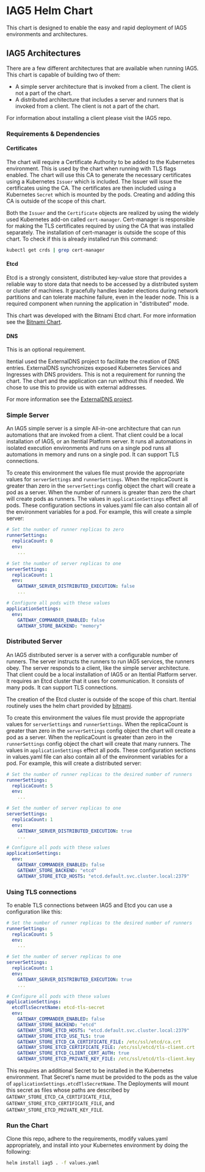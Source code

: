 # IAG5 Helm Chart

This chart is designed to enable the easy and rapid deployment of IAG5 environments and
architectures.

## IAG5 Architectures

There are a few different architectures that are available when running IAG5. This chart is capable
of building two of them:

- A simple server architecture that is invoked from a client. The client is not a part of the chart.
- A distributed architecture that includes a server and runners that is invoked from a client. The
client is not a part of the chart.

For information about installing a client please visit the IAG5 repo.

### Requirements & Dependencies

#### Certificates

The chart will require a Certificate Authority to be added to the Kubernetes environment. This is
used by the chart when running with TLS flags enabled. The chart will use this CA to generate the
necessary certificates using a Kubernetes `Issuer` which is included. The Issuer will issue the
certificates using the CA. The certificates are then included using a Kubernetes `Secret` which is
mounted by the pods. Creating and adding this CA is outside of the scope of this chart.

Both the `Issuer` and the `Certificate` objects are realized by using the widely used Kubernetes
add-on called `cert-manager`. Cert-manager is responsible for making the TLS certificates required
by using the CA that was installed separately. The installation of cert-manager is outside the scope
of this chart. To check if this is already installed run this command:

```bash
kubectl get crds | grep cert-manager
```

#### Etcd

Etcd is a strongly consistent, distributed key-value store that provides a reliable way to store
data that needs to be accessed by a distributed system or cluster of machines. It gracefully handles
leader elections during network partitions and can tolerate machine failure, even in the leader
node. This is a required component when running the application in "distributed" mode.

This chart was developed with the Bitnami Etcd chart. For more information see the [Bitnami Chart](https://artifacthub.io/packages/helm/bitnami/etcd).

#### DNS

This is an optional requirement.

Itential used the ExternalDNS project to facilitate the creation of DNS entries. ExternalDNS
synchronizes exposed Kubernetes Services and Ingresses with DNS providers. This is not a
requirement for running the chart. The chart and the application can run without this if needed. We
chose to use this to provide us with external addresses.

For more information see the [ExternalDNS project](https://github.com/kubernetes-sigs/external-dns).

### Simple Server

An IAG5 simple server is a simple All-in-one architecture that can run automations that are invoked
from a client. That client could be a local installation of IAG5, or an Itential Platform server. It
runs all automations in isolated execution environments and runs on a single pod runs all
automations in memory and runs on a single pod. It can support TLS connections.

To create this environment the values file must provide the appropriate values for `serverSettings`
and `runnerSettings`. When the replicaCount is greater than zero in the `serverSettings` config
object the chart will create a pod as a server. When the number of runners is greater than zero the
chart will create pods as runners. The values in `applicationSettings` effect all pods. These
configuration sections in values.yaml file can also contain all of the environment variables for a
pod. For example, this will create a simple server:

```yaml
# Set the number of runner replicas to zero
runnerSettings:
  replicaCount: 0
  env:
    ...

# Set the number of server replicas to one
serverSettings:
  replicaCount: 1
  env:
    GATEWAY_SERVER_DISTRIBUTED_EXECUTION: false
    ...

# Configure all pods with these values
applicationSettings:
  env:
    GATEWAY_COMMANDER_ENABLED: false
    GATEWAY_STORE_BACKEND: "memory"
```

### Distributed Server

An IAG5 distributed server is a server with a configurable number of runners. The server instructs
the runners to run IAG5 services, the runners obey. The server responds to a client, like the simple
server architecture. That client could be a local installation of IAG5 or an Itential Platform
server. It requires an Etcd cluster that it uses for communication. It consists of many pods. It
can support TLS connections.

The creation of the Etcd cluster is outside of the scope of this chart. Itential routinely uses the
helm chart provided by [bitnami](https://artifacthub.io/packages/helm/bitnami/etcd).

To create this environment the values file must provide the appropriate values for `serverSettings` and
`runnerSettings`. When the replicaCount is greater than zero in the `serverSettings` config
object the chart will create a pod as a server. When the replicaCount is greater than zero in the
`runnerSettings` config object the chart will create that many runners. The values in
`applicationSettings` effect all pods. These configuration sections in values.yaml file can also
contain all of the environment variables for a pod. For example, this will create a distributed
server:

```yaml
# Set the number of runner replicas to the desired number of runners
runnerSettings:
  replicaCount: 5
  env:
    ...

# Set the number of server replicas to one
serverSettings:
  replicaCount: 1
  env:
    GATEWAY_SERVER_DISTRIBUTED_EXECUTION: true
    ...

# Configure all pods with these values
applicationSettings:
  env:
    GATEWAY_COMMANDER_ENABLED: false
    GATEWAY_STORE_BACKEND: "etcd"
    GATEWAY_STORE_ETCD_HOSTS: "etcd.default.svc.cluster.local:2379"
```

### Using TLS connections

To enable TLS connections between IAG5 and Etcd you can use a configuration like this:

```yaml
# Set the number of runner replicas to the desired number of runners
runnerSettings:
  replicaCount: 5
  env:
    ...

# Set the number of server replicas to one
serverSettings:
  replicaCount: 1
  env:
    GATEWAY_SERVER_DISTRIBUTED_EXECUTION: true
    ...

# Configure all pods with these values
applicationSettings:
  etcdTlsSecretName: etcd-tls-secret
  env:
    GATEWAY_COMMANDER_ENABLED: false
    GATEWAY_STORE_BACKEND: "etcd"
    GATEWAY_STORE_ETCD_HOSTS: "etcd.default.svc.cluster.local:2379"
    GATEWAY_STORE_ETCD_USE_TLS: true
    GATEWAY_STORE_ETCD_CA_CERTIFICATE_FILE: /etc/ssl/etcd/ca.crt
    GATEWAY_STORE_ETCD_CERTIFICATE_FILE: /etc/ssl/etcd/tls-client.crt
    GATEWAY_STORE_ETCD_CLIENT_CERT_AUTH: true
    GATEWAY_STORE_ETCD_PRIVATE_KEY_FILE: /etc/ssl/etcd/tls-client.key
```

This requires an additional Secret to be installed in the Kubernetes environment. That Secret's
name must be provided to the pods as the value of `applicationSettings.etcdTlsSecretName`. The
Deployments will mount this secret as files whose paths are described by `GATEWAY_STORE_ETCD_CA_CERTIFICATE_FILE`, `GATEWAY_STORE_ETCD_CERTIFICATE_FILE`, and
`GATEWAY_STORE_ETCD_PRIVATE_KEY_FILE`.

### Run the Chart

Clone this repo, adhere to the requirements, modify values.yaml appropriately, and install into your
Kubernetes environment by doing the following:

```bash
helm install iag5 . -f values.yaml
```
